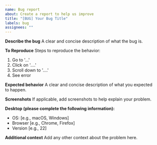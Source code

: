 ```yaml
---
name: Bug report
about: Create a report to help us improve
title: "[BUG] Your Bug Title"
labels: bug
assignees: ""
---
```


**Describe the bug**
A clear and concise description of what the bug is.

**To Reproduce**
Steps to reproduce the behavior:

1. Go to '...'
2. Click on '....'
3. Scroll down to '....'
4. See error

**Expected behavior**
A clear and concise description of what you expected to happen.

**Screenshots**
If applicable, add screenshots to help explain your problem.

**Desktop (please complete the following information):**

- OS: [e.g., macOS, Windows]
- Browser [e.g., Chrome, Firefox]
- Version [e.g., 22]

**Additional context**
Add any other context about the problem here.
